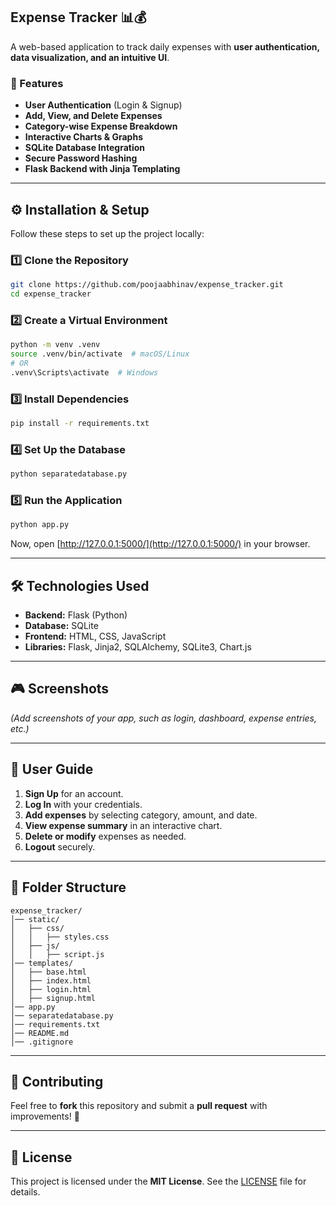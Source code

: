 ## Expense Tracker 📊💰  

A web-based application to track daily expenses with **user authentication, data visualization, and an intuitive UI**.  

### 🚀 Features  
- **User Authentication** (Login & Signup)  
- **Add, View, and Delete Expenses**  
- **Category-wise Expense Breakdown**  
- **Interactive Charts & Graphs**  
- **SQLite Database Integration**  
- **Secure Password Hashing**  
- **Flask Backend with Jinja Templating**  

---  

## ⚙️ Installation & Setup  

Follow these steps to set up the project locally:  

### 1️⃣ Clone the Repository  
```sh
git clone https://github.com/poojaabhinav/expense_tracker.git
cd expense_tracker
```

### 2️⃣ Create a Virtual Environment  
```sh
python -m venv .venv
source .venv/bin/activate  # macOS/Linux
# OR
.venv\Scripts\activate  # Windows
```

### 3️⃣ Install Dependencies  
```sh
pip install -r requirements.txt
```

### 4️⃣ Set Up the Database  
```sh
python separatedatabase.py
```

### 5️⃣ Run the Application  
```sh
python app.py
```
Now, open [http://127.0.0.1:5000/](http://127.0.0.1:5000/) in your browser.  

---  

## 🛠️ Technologies Used  

- **Backend:** Flask (Python)  
- **Database:** SQLite  
- **Frontend:** HTML, CSS, JavaScript  
- **Libraries:** Flask, Jinja2, SQLAlchemy, SQLite3, Chart.js  

---  

## 🎮 Screenshots  

*(Add screenshots of your app, such as login, dashboard, expense entries, etc.)*  

---  

## 👤 User Guide  

1. **Sign Up** for an account.  
2. **Log In** with your credentials.  
3. **Add expenses** by selecting category, amount, and date.  
4. **View expense summary** in an interactive chart.  
5. **Delete or modify** expenses as needed.  
6. **Logout** securely.  

---  

## 📂 Folder Structure  

```
expense_tracker/
│── static/
│   ├── css/
│   │   ├── styles.css
│   ├── js/
│   │   ├── script.js
│── templates/
│   ├── base.html
│   ├── index.html
│   ├── login.html
│   ├── signup.html
│── app.py
│── separatedatabase.py
│── requirements.txt
│── README.md
│── .gitignore
```

---  

## 🤝 Contributing  

Feel free to **fork** this repository and submit a **pull request** with improvements! 🚀  

---  

## 📝 License  

This project is licensed under the **MIT License**. See the [LICENSE](LICENSE) file for details.  

